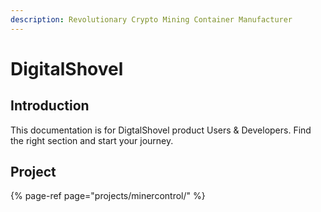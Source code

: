 ```yaml
---
description: Revolutionary Crypto Mining Container Manufacturer
---
```


# DigitalShovel

## Introduction

This documentation is for DigtalShovel product Users & Developers. Find the right section and start your journey.  

## Project

{% page-ref page="projects/minercontrol/" %}

## 

